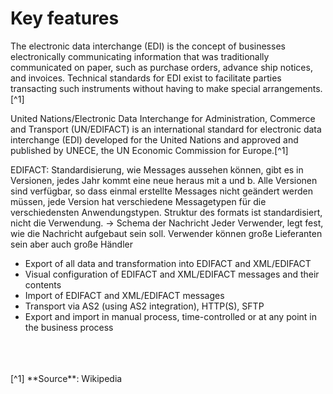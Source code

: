 # Key features

The electronic data interchange (EDI) is the concept of businesses electronically communicating information that was traditionally communicated on paper, such as purchase orders, advance ship notices, and invoices. Technical standards for EDI exist to facilitate parties transacting such instruments without having to make special arrangements.[^1] 

United Nations/Electronic Data Interchange for Administration, Commerce and Transport (UN/EDIFACT) is an international standard for electronic data interchange (EDI) developed for the United Nations and approved and published by UNECE, the UN Economic Commission for Europe.[^1]

EDIFACT: Standardisierung, wie Messages aussehen können, gibt es in Versionen, jedes Jahr kommt eine neue heraus mit a und b. Alle Versionen sind verfügbar, so dass einmal erstellte Messages nicht geändert werden müssen, jede Version hat verschiedene Messagetypen für die verschiedensten Anwendungstypen. Struktur des formats ist standardisiert, nicht die Verwendung. -> Schema der Nachricht
Jeder Verwender, legt fest, wie die Nachricht aufgebaut sein soll.
Verwender können große Lieferanten sein aber auch große Händler

- Export of all data and transformation into EDIFACT and XML/EDIFACT  
- Visual configuration of EDIFACT and XML/EDIFACT messages and their contents   
- Import of EDIFACT and XML/EDIFACT messages
- Transport via AS2 (using AS2 integration), HTTP(S), SFTP   
- Export and import in manual process, time-controlled or at any point in the business process  




<br>
<br>
<br>
[^1] **Source**: Wikipedia